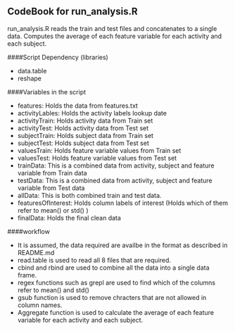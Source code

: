 ## CodeBook for run_analysis.R  

run_analysis.R reads the train and test files and concatenates to a single data. Computes the average of each feature variable for each activity and each subject.

####Script Dependency (libraries)
 - data.table
 - reshape

####Variables in the script
 - features: Holds the data from features.txt 
 - activityLables: Holds the activity labels lookup date
 - activityTrain: Holds activity data from Train set
 - activityTest: Holds activity data from Test set
 - subjectTrain: Holds subject data from Train set
 - subjectTest: Holds subject data from Test set
 - valuesTrain: Holds feature variable values from Train set
 - valuesTest: Holds feature variable values from Test set
 - trainData: This is a combined data from activity, subject and feature variable from Train data
 - testData: This is a combined data from activity, subject and feature variable from Test data
 - allData: This is both combined train and test data.
 - featuresOfInterest: Holds column labels of interest (Holds which of them refer to mean() or std() )
 - finalData: Holds the final clean data

 ####workflow
 - It is assumed, the data required are availbe in the format as described in README.md  
 - read.table is used to read all 8 files that are required.  
 - cbind and rbind are used to combine all the data into a single data frame.  
 - regex functions such as grepl are used to find which of the columns refer to mean() and std()  
 - gsub function is used to remove chracters that are not allowed in column names.  
 - Aggregate function is used to calculate the average of each feature variable for each activity and each subject.  
